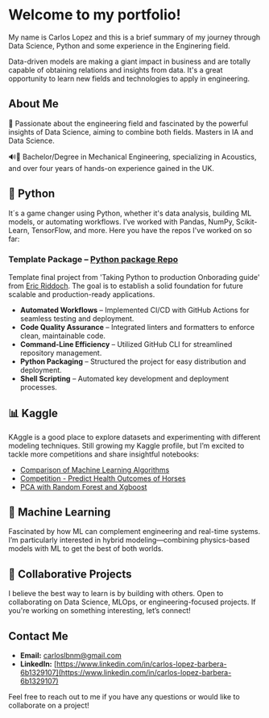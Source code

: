 # Welcome to my portfolio! 

My name is Carlos Lopez and this is a brief summary of my journey through Data Science, Python and some experience in the Enginering field. 

Data-driven models are making a giant impact in business and are totally capable of obtaining relations and insights from data.
It's a great opportunity to learn new fields and technologies to apply in engineering. 

## About Me 

🚀 Passionate about the engineering field and fascinated by the powerful insights of Data Science, aiming to combine both fields. Masters in IA and Data Science.

🔊🔧 Bachelor/Degree in Mechanical Engineering, specializing in Acoustics, and over four years of hands-on experience gained in the UK.

## 🚀 Python
It´s a game changer using Python, whether it's data analysis, building ML models, or automating workflows. I’ve worked with Pandas, NumPy, Scikit-Learn, TensorFlow, and more. Here you have the repos I've worked on so far:

### Template Package – [Python package Repo](https://github.com/Carloslb17/python-course-package)

Template final project from 'Taking Python to production Onborading guide' from [Eric Riddoch](https://github.com/phitoduck). The goal is to establish a solid foundation for future scalable and production-ready applications.
  - **Automated Workflows** – Implemented CI/CD with GitHub Actions for seamless testing and deployment.  
  - **Code Quality Assurance** – Integrated linters and formatters to enforce clean, maintainable code.  
  - **Command-Line Efficiency** – Utilized GitHub CLI for streamlined repository management.  
  - **Python Packaging** – Structured the project for easy distribution and deployment.  
  - **Shell Scripting** – Automated key development and deployment processes.  

## 📊 Kaggle
KAggle is a good place to explore datasets and experimenting with different modeling techniques. Still growing my Kaggle profile, but I’m excited to tackle more competitions and share insightful notebooks:

- [Comparison of Machine Learning Algorithms](https://www.kaggle.com/code/carloslopez17/titanic-notebook-comparation)
- [Competition - Predict Health Outcomes of Horses](https://www.kaggle.com/code/carloslopez17/health-horses-eda-random-forest-gridserachcv)
- [PCA with Random Forest and Xgboost](https://www.kaggle.com/code/carloslopez17/random-forest-xboost-pca-approach)

## 🤖 Machine Learning
Fascinated by how ML can complement engineering and real-time systems. I’m particularly interested in hybrid modeling—combining physics-based models with ML to get the best of both worlds.

## 🤝 Collaborative Projects
I believe the best way to learn is by building with others. Open to collaborating on Data Science, MLOps, or engineering-focused projects. If you're working on something interesting, let’s connect!


## Contact Me

- **Email:** carloslbnm@gmail.com
- **LinkedIn:** [https://www.linkedin.com/in/carlos-lopez-barbera-6b1329107](https://www.linkedin.com/in/carlos-lopez-barbera-6b1329107)

Feel free to reach out to me if you have any questions or would like to collaborate on a project!

